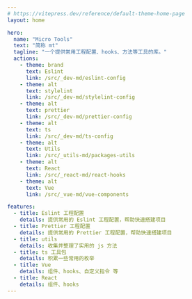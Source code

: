```yaml
---
# https://vitepress.dev/reference/default-theme-home-page
layout: home

hero:
  name: "Micro Tools"
  text: "简称 mt"
  tagline: "一个提供常用工程配置、hooks、方法等工具的库。"
  actions:
    - theme: brand
      text: Eslint
      link: /src/_dev-md/eslint-config
    - theme: alt
      text: stylelint
      link: /src/_dev-md/stylelint-config
    - theme: alt
      text: prettier
      link: /src/_dev-md/prettier-config
    - theme: alt
      text: ts
      link: /src/_dev-md/ts-config
    - theme: alt
      text: Utils
      link: /src/_utils-md/packages-utils
    - theme: alt
      text: React
      link: /src/_react-md/react-hooks
    - theme: alt
      text: Vue
      link: /src/_vue-md/vue-components

features:
  - title: Eslint 工程配置
    details: 提供常用的 Eslint 工程配置，帮助快速搭建项目
  - title: Prettier 工程配置
    details: 提供常用的 Prettier 工程配置，帮助快速搭建项目
  - title: utils
    details: 收集并整理了实用的 js 方法
  - title: ts 工具包
    details: 积累一些常用的枚举
  - title: Vue
    details: 组件、hooks、自定义指令 等
  - title: React
    details: 组件、hooks
---
```

